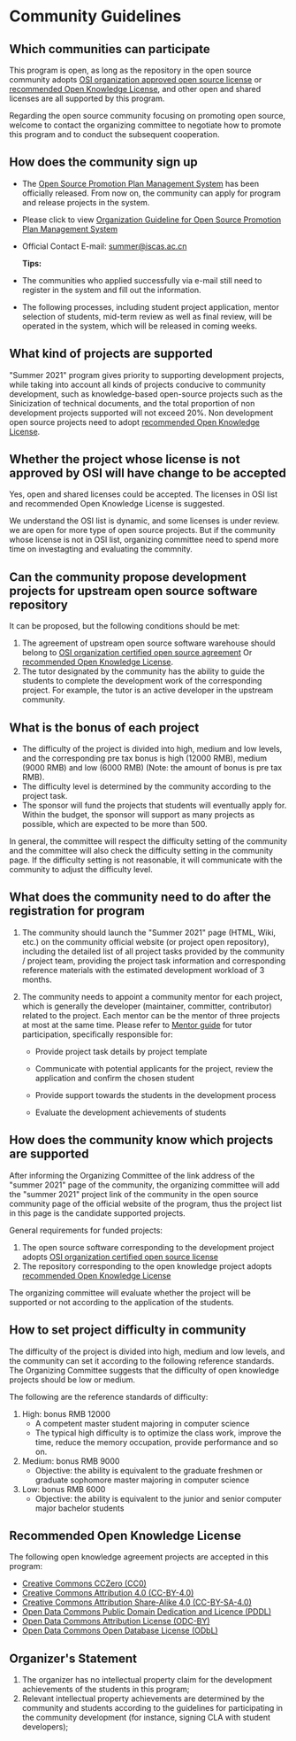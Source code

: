 # Community Guidelines

## Which communities can participate

This program is open, as long as the repository in the open source community adopts [OSI organization approved open source license](https://opensource.org/licenses) or [recommended Open Knowledge License](#_10), and other open and shared licenses are all supported by this program.

Regarding the open source community focusing on promoting open source, welcome to contact the organizing committee to negotiate how to promote this program and to conduct the subsequent cooperation.

## How does the community sign up

- The [Open Source Promotion Plan Management System](https://portal.summer-ospp.ac.cn/summer/login) has been officially released. From now on, the community can apply for program and release projects in the system.

- Please click to view  [Organization Guideline for Open Source Promotion Plan Management System](./assets/Organization-Guideline-for-Open-Source-Promotion-Plan-Management-System.pdf)
  
- Official Contact E-mail: summer@iscas.ac.cn 

   **Tips:**
  
- The communities who applied successfully via e-mail still need to register in the system and fill out the information. 
 
- The following processes, including student project application, mentor selection of students, mid-term review as well as final review, will be operated in the system, which will be released in coming weeks. 


## What kind of projects are supported

"Summer 2021" program gives priority to supporting development projects, while taking into account all kinds of projects conducive to community development, such as knowledge-based open-source projects such as the Sinicization of technical documents, and the total proportion of non development projects supported will not exceed 20%. Non development open source projects need to adopt [recommended Open Knowledge License](#_10).

## Whether the project whose license is not approved by OSI will have change to be accepted

Yes, open and shared licenses could be accepted. The licenses in OSI list and recommended Open Knowledge License is suggested.

We understand the OSI list is dynamic, and some licenses is under review. we are open for more type of open source projects. But if the community whose license is not in OSI list, organizing committee need to spend more time on investagting and evaluating the commnity.

## Can the community propose development projects for upstream open source software repository

It can be proposed, but the following conditions should be met:

1. The agreement of upstream open source software warehouse should belong to [OSI organization certified open source agreement](https://opensource.org/licenses) Or  [recommended Open Knowledge License](#_10).
2. The tutor designated by the community has the ability to guide the students to complete the development work of the corresponding project. For example, the tutor is an active developer in the upstream community.

## What is the bonus of each project

- The difficulty of the project is divided into high, medium and low levels, and the corresponding pre tax bonus is high (12000 RMB), medium (9000 RMB) and low (6000 RMB) (Note: the amount of bonus is pre tax RMB).
- The difficulty level is determined by the community according to the project task.
- The sponsor will fund the projects that students will eventually apply for. Within the budget, the sponsor will support as many projects as possible, which are expected to be more than 500.

In general, the committee will respect the difficulty setting of the community and the committee will also check the difficulty setting in the community page. If the difficulty setting is not reasonable, it will communicate with the community to adjust the difficulty level.

## What does the community need to do after the registration for program

1. The community should launch the "Summer 2021" page (HTML, Wiki, etc.) on the community official website (or project open repository), including the detailed list of all project tasks provided by the community / project team, providing the project task information and corresponding reference materials with the estimated development workload of 3 months.

2. The community needs to appoint a community mentor for each project, which is generally the developer (maintainer, committer, contributor) related to the project. Each mentor can be the mentor of three projects at most at the same time. Please refer to [Mentor guide](mentor.md) for tutor participation, specifically responsible for:

    - Provide project task details by project template
   
    - Communicate with potential applicants for the project, review the application and confirm the chosen student
   
    - Provide support towards the students in the development process
   
    - Evaluate the development achievements of students


## How does the community know which projects are supported

After informing the Organizing Committee of the link address of the "summer 2021" page of the community, the organizing committee will add the "summer 2021" project link of the community in the open source community page of the official website of the program, thus the project list in this page is the candidate supported projects.

General requirements for funded projects:

1. The open source software corresponding to the development project adopts [OSI organization certified open source license](https://opensource.org/licenses)
2. The repository corresponding to the open knowledge project adopts [recommended Open Knowledge License](community.md#_10)

The organizing committee will evaluate whether the project will be supported or not according to the application of the students.

## How to set project difficulty in community

The difficulty of the project is divided into high, medium and low levels, and the community can set it according to the following reference standards. The Organizing Committee suggests that the difficulty of open knowledge projects should be low or medium.

The following are the reference standards of difficulty:

1. High: bonus RMB 12000
    - A competent master student majoring in computer science
    - The typical high difficulty is to optimize the class work, improve the time, reduce the memory occupation, provide performance and so on.
2. Medium: bonus RMB 9000
    - Objective: the ability is equivalent to the graduate freshmen or graduate sophomore master majoring in computer science
3. Low: bonus RMB 6000
    - Objective: the ability is equivalent to the junior and senior computer major bachelor students

## Recommended Open Knowledge License

The following open knowledge agreement projects are accepted in this program:

- [Creative Commons CCZero (CC0)](https://creativecommons.org/publicdomain/zero/1.0/)
- [Creative Commons Attribution 4.0 (CC-BY-4.0)](https://creativecommons.org/licenses/by/4.0/)
- [Creative Commons Attribution Share-Alike 4.0 (CC-BY-SA-4.0)](https://creativecommons.org/licenses/by-sa/4.0/)
- [Open Data Commons Public Domain Dedication and Licence (PDDL)](https://opendatacommons.org/licenses/pddl/)
- [Open Data Commons Attribution License (ODC-BY)](https://opendatacommons.org/licenses/by/)
- [Open Data Commons Open Database License (ODbL)](https://opendatacommons.org/licenses/odbl/1-0/)

## Organizer's Statement

1. The organizer has no intellectual property claim for the development achievements of the students in this program;
2. Relevant intellectual property achievements are determined by the community and students according to the guidelines for participating in the community development (for instance, signing CLA with student developers);
